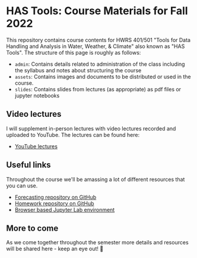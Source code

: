 # HAS Tools: Course Materials for Fall 2022

This repository contains course contents for HWRS 401/501 "Tools for Data Handling and Analysis in Water, Weather, & Climate" also known as "HAS Tools".
The structure of this page is roughly as follows:

 - `admin`: Contains details related to administration of the class including the syllabus and notes about structuring the course
 - `assets`: Contains images and documents to be distributed or used in the course.
 - `slides`: Contains slides from lectures (as appropriate) as pdf files or jupyter notebooks
 
 ## Video lectures
 
 I will supplement in-person lectures with video lectures recorded and uploaded to YouTube. The lectures can be found here:
 
  - [YouTube lectures](https://www.youtube.com/playlist?list=PL7bvZx2_0uUobn9riANO9nEPF1Pe2dClB)

## Useful links
Throughout the course we'll be amassing a lot of different resources that you can use. 

- [Forecasting repository on GitHub](https://github.com/HAS-Tools-Fall2022/forecasting22)
- [Homework repository on GitHub](https://github.com/HAS-Tools-Fall2022/homework)
- [Browser based Jupyter Lab environment](https://jupyter.org/try-jupyter/lab/)

## More to come

As we come together throughout the semester more details and resources will be shared here - keep an eye out! 👀
